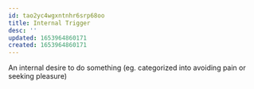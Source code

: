 ```yaml
---
id: tao2yc4wgxntnhr6srp68oo
title: Internal Trigger
desc: ''
updated: 1653964860171
created: 1653964860171
---
```


An internal desire to do something (eg. categorized into avoiding pain or seeking pleasure)

